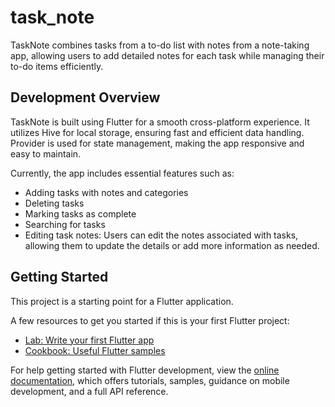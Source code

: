# task_note
TaskNote combines tasks from a to-do list with notes from a note-taking app, allowing users to add detailed notes for each task while managing their to-do items efficiently.

## Development Overview
TaskNote is built using Flutter for a smooth cross-platform experience. It utilizes Hive for local storage, ensuring fast and efficient data handling. Provider is used for state management, making the app responsive and easy to maintain.

Currently, the app includes essential features such as:

- Adding tasks with notes and categories
- Deleting tasks
- Marking tasks as complete
- Searching for tasks
- Editing task notes: Users can edit the notes associated with tasks, allowing them to update the details or add more information as needed.


## Getting Started

This project is a starting point for a Flutter application.

A few resources to get you started if this is your first Flutter project:

- [Lab: Write your first Flutter app](https://docs.flutter.dev/get-started/codelab)
- [Cookbook: Useful Flutter samples](https://docs.flutter.dev/cookbook)

For help getting started with Flutter development, view the
[online documentation](https://docs.flutter.dev/), which offers tutorials,
samples, guidance on mobile development, and a full API reference.
